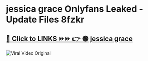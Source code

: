 
 # jessica grace Onlyfans Leaked - Update Files 8fzkr

## <h2><a href="https://clipsfans.com/jessica_grace&ref=git">🔗 Click to LINKS ⏩⏩ 👉 🟢 jessica grace </a></h2>

<a href="https://clipsfans.com/jessica_grace&ref=git" rel="nofollow" data-target="animated-image.originalLink"><img src="https://i.ibb.co.com/xMMVF88/686577567.gif" alt="Viral Video Original" style="max-width: 100%; display: inline-block;" data-target="animated-image.originalImage"></a>

